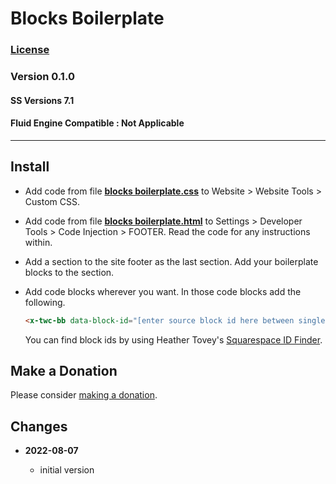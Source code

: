 # Blocks Boilerplate

### [License][99]

### Version 0.1.0

#### SS Versions 7.1

#### Fluid Engine Compatible : Not Applicable

---

## Install

* Add code from file **[blocks boilerplate.css][1]** to Website >
  Website Tools > Custom CSS.
  
* Add code from file **[blocks boilerplate.html][2]** to Settings >
  Developer Tools > Code Injection > FOOTER. Read the code for any instructions
  within.
  
* Add a section to the site footer as the last section. Add your boilerplate
  blocks to the section.
  
* Add code blocks wherever you want. In those code blocks add the following.

  ```html
  <x-twc-bb data-block-id="[enter source block id here between single quotes replacing square brackets]">
  ```
  
  You can find block ids by using Heather Tovey's [Squarespace ID Finder][3].

## Make a Donation

Please consider [making a donation][4].

## Changes

<!-- * **2021-05-08**

  * added coverage for store product grid image hover
  * bumped version to v0.1d1
  -->
* **2022-08-07**

  * initial version

[1]: blocks%20boilerplate.css#L1
[2]: blocks%20boilerplate.html#L1
[3]: https://www.heathertovey.com/squarespace-id-finder/
[4]: https://github.com/tomsWebConsulting/twcsl#make-a-donation
[99]: https://github.com/tomsWebConsulting/twcsl/blob/main/LICENSE.txt#L1
